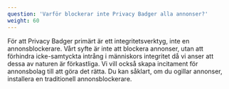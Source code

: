 ```yaml
---
question: 'Varför blockerar inte Privacy Badger alla annonser?'
weight: 60
---
```


För att Privacy Badger primärt är ett integritetsverktyg, inte en annonsblockerare. Vårt syfte är inte att blockera annonser, utan att förhindra icke-samtyckta intrång i människors integritet då vi anser att dessa av naturen är förkastliga. Vi vill också skapa incitament för annonsbolag till att göra det rätta. Du kan såklart, om du ogillar annonser, installera en traditionell annonsblockerare.
